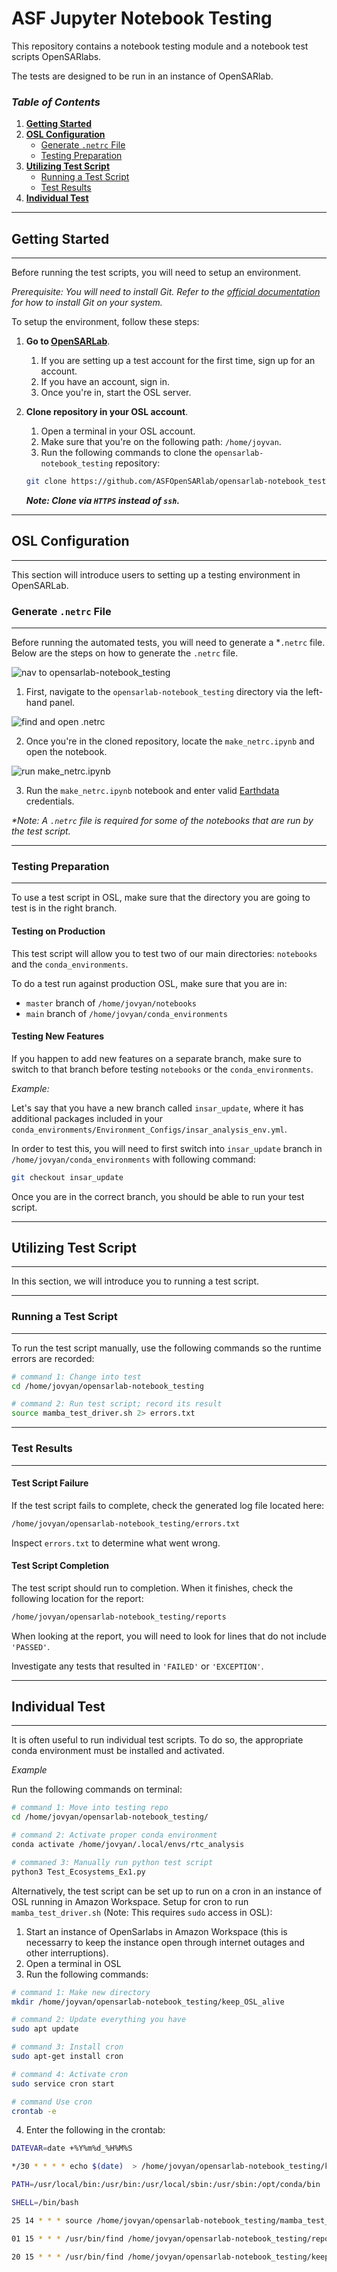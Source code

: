 # **ASF Jupyter Notebook Testing**

This repository contains a notebook testing module and a notebook test scripts OpenSARlabs. 

The tests are designed to be run in an instance of OpenSARlab.

### _Table of Contents_

1. [**Getting Started**](#getting-started)
2. [**OSL Configuration**](#osl-configuration)
	- [Generate `.netrc` File](#generate-netrc-file)
	- [Testing Preparation](#testing-preparation)
3. [**Utilizing Test Script**](#utilizing-test-script)
	- [Running a Test Script](#running-a-test-script)
	- [Test Results](#test-results)
4. [**Individual Test**](#individual-test)
---

## **Getting Started**
---

Before running the test scripts, you will need to setup an environment.

_Prerequisite: You will need to install Git. Refer to the [official documentation](https://git-scm.com/book/en/v2/Getting-Started-Installing-Git) for how to install Git on your system._

To setup the environment, follow these steps:

1. **Go to [OpenSARLab](https://opensarlab.asf.alaska.edu/)**.
	1. If you are setting up a test account for the first time, sign up for an account.
	2. If you have an account, sign in.
	3. Once you're in, start the OSL server.

2. **Clone repository in your OSL account**.
	1. Open a terminal in your OSL account.
	2. Make sure that you're on the following path: `/home/joyvan`.
	3. Run the following commands to clone the `opensarlab-notebook_testing` repository:

	``` bash
	git clone https://github.com/ASFOpenSARlab/opensarlab-notebook_testing.git opensarlab-notebook_testing
	```

	_**Note: Clone via `HTTPS` instead of `ssh`.**_

---

## **OSL Configuration**
---

This section will introduce users to setting up a testing environment in OpenSARLab.

### **Generate `.netrc` File**
---

Before running the automated tests, you will need to generate a *`.netrc` file. Below are the steps on how to generate the `.netrc` file.

![nav to `opensarlab-notebook_testing`](img/test_script_osl-test-nav.PNG)

1. First, navigate to the `opensarlab-notebook_testing` directory via the left-hand panel. 


![find and open `.netrc`](img/test_script_osl-make_netrc.PNG)

2. Once you're in the cloned repository, locate the `make_netrc.ipynb` and open the notebook.

![run `make_netrc.ipynb`](img/test_script_osl-cred.PNG)

3. Run the `make_netrc.ipynb` notebook and enter valid [Earthdata](https://www.earthdata.nasa.gov/) credentials.

_*Note: A `.netrc` file is required for some of the notebooks that are run by the test script._


---

### **Testing Preparation**

---

To use a test script in OSL, make sure that the directory you are going to test is in the right branch.

#### **Testing on Production**

This test script will allow you to test two of our main directories: `notebooks` and the `conda_environments`.

To do a test run against production OSL, make sure that you are in:

- `master` branch of `/home/jovyan/notebooks` 
- `main` branch of `/home/jovyan/conda_environments`

#### **Testing New Features**

If you happen to add new features on a separate branch, make sure to switch to that branch before testing `notebooks` or the `conda_environments`.

*Example:*

Let's say that you have a new branch called `insar_update`, where it has additional packages included in your `conda_environments/Environment_Configs/insar_analysis_env.yml`.

In order to test this, you will need to first switch into `insar_update` branch in `/home/jovyan/conda_environments` with following command:

``` bash
git checkout insar_update
```

Once you are in the correct branch, you should be able to run your test script.

---

## **Utilizing Test Script**

---

In this section, we will introduce you to running a test script.

---

### **Running a Test Script**

---

To run the test script manually, use the following commands so the runtime errors are recorded:

``` bash
# command 1: Change into test 
cd /home/jovyan/opensarlab-notebook_testing

# command 2: Run test script; record its result
source mamba_test_driver.sh 2> errors.txt
```

---	

### **Test Results**

---

#### **Test Script Failure**

If the test script fails to complete, check the generated log file located here: 

``` bash
/home/jovyan/opensarlab-notebook_testing/errors.txt
```
Inspect `errors.txt` to determine what went wrong.

#### **Test Script Completion**

The test script should run to completion. When it finishes, check the following location for the report:

``` bash
/home/jovyan/opensarlab-notebook_testing/reports
```


When looking at the report, you will need to look for lines that do not include `'PASSED'`.

Investigate any tests that resulted in `'FAILED'` or `'EXCEPTION'`.

---

## **Individual Test**

---

It is often useful to run individual test scripts. To do so, the appropriate conda environment must be installed and activated.

_Example_

Run the following commands on terminal:

``` bash
# command 1: Move into testing repo
cd /home/jovyan/opensarlab-notebook_testing/

# command 2: Activate proper conda environment
conda activate /home/jovyan/.local/envs/rtc_analysis

# commaned 3: Manually run python test script
python3 Test_Ecosystems_Ex1.py
```


Alternatively, the test script can be set up to run on a cron in an instance of OSL running in Amazon Workspace.
Setup for cron to run `mamba_test_driver.sh` (Note: This requires `sudo` access in OSL):

1) Start an instance of OpenSarlabs in Amazon Workspace (this is necessarry to keep the instance open through internet outages and other interruptions).
2) Open a terminal in OSL
3) Run the following commands:
``` bash
# command 1: Make new directory 
mkdir /home/joyvan/opensarlab-notebook_testing/keep_OSL_alive

# command 2: Update everything you have
sudo apt update

# command 3: Install cron
sudo apt-get install cron

# command 4: Activate cron
sudo service cron start

# command Use cron
crontab -e
```
4) Enter the following in the crontab:

``` bash
DATEVAR=date +%Y%m%d_%H%M%S

*/30 * * * * echo $(date)  > /home/jovyan/opensarlab-notebook_testing/keep_OSL_alive/keep_alive$($DATEVAR).log 2>&1

PATH=/usr/local/bin:/usr/bin:/usr/local/sbin:/usr/sbin:/opt/conda/bin

SHELL=/bin/bash

25 14 * * * source /home/jovyan/opensarlab-notebook_testing/mamba_test_driver.sh > /dev/null 2>&1

01 15 * * * /usr/bin/find /home/jovyan/opensarlab-notebook_testing/reports -name "*.txt" -type f -mtime +7 -delete

20 15 * * * /usr/bin/find /home/jovyan/opensarlab-notebook_testing/keep_OSL_alive -name "keep_alive*" -type f -mtime +0 -delete
```